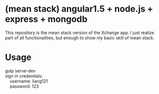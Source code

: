 # (mean stack) angular1.5 + node.js + express + mongodb
This repository is the mean stack version of the Xchange app. I just realize part of all functionalities, but enough to show my basic skill of mean stack.
# Usage
gulp serve-dev<br>
sign in credentials:<br>
&nbsp;&nbsp;&nbsp;&nbsp;username: liang121<br>
&nbsp;&nbsp;&nbsp;&nbsp;password: 123
